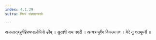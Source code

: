 ```yaml
---
index: 4.1.29
sutra: नित्यं संज्ञाछन्दसोः

---
```

 अन्नन्ताद्बहुव्रीहेरुपधालोपिनो ङीप् । सुराज्ञी नाम नगरी । अन्यत्र पूर्वेण विकल्प एव । वेदे तु शतमूर्ध्नी ॥